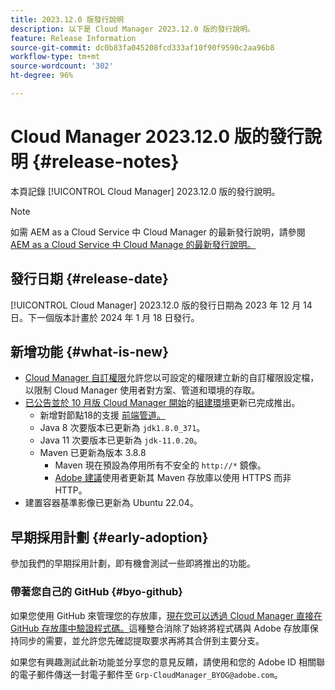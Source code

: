 ```yaml
---
title: 2023.12.0 版發行說明
description: 以下是 Cloud Manager 2023.12.0 版的發行說明。
feature: Release Information
source-git-commit: dc0b83fa045208fcd333af10f90f9590c2aa96b8
workflow-type: tm+mt
source-wordcount: '302'
ht-degree: 96%

---
```



# Cloud Manager 2023.12.0 版的發行說明 {#release-notes}

本頁記錄 [!UICONTROL Cloud Manager] 2023.12.0 版的發行說明。

>[!NOTE]
>
>如需 AEM as a Cloud Service 中 Cloud Manager 的最新發行說明，請參閱 [AEM as a Cloud Service 中 Cloud Manage 的最新發行說明。](https://experienceleague.adobe.com/docs/experience-manager-cloud-service/content/implementing/using-cloud-manager/release-notes-cloud-manager/release-notes-cm-current.html)

## 發行日期 {#release-date}

[!UICONTROL Cloud Manager] 2023.12.0 版的發行日期為 2023 年 12 月 14 日。下一個版本計畫於 2024 年 1 月 18 日發行。

## 新增功能 {#what-is-new}

* [Cloud Manager 自訂權限](/help/using/custom-permissions.md)允許您以可設定的權限建立新的自訂權限設定檔，以限制 Cloud Manager 使用者對方案、管道和環境的存取。
* [已公告並於 10 月版 Cloud Manager 開始](/help/release-notes/2023/2023-10-0.md)的[組建環境](/help/getting-started/build-environment.md)更新已完成推出。
   * 新增對節點18的支援 [前端管道。](/help/overview/ci-cd-pipelines.md)
   * Java 8 次要版本已更新為 `jdk1.8.0_371`。
   * Java 11 次要版本已更新為 `jdk-11.0.20`。
   * Maven 已更新為版本 3.8.8
      * Maven 現在預設為停用所有不安全的 `http://*` 鏡像。
      * [Adobe 建議](/help/getting-started/build-environment.md#https-maven)使用者更新其 Maven 存放庫以使用 HTTPS 而非 HTTP。
* 建置容器基準影像已更新為 Ubuntu 22.04。

## 早期採用計劃 {#early-adoption}

參加我們的早期採用計劃，即有機會測試一些即將推出的功能。

### 帶著您自己的 GitHub {#byo-github}

如果您使用 GitHub 來管理您的存放庫，[現在您可以透過 Cloud Manager 直接在 GitHub 存放庫中驗證程式碼。](/help/managing-code/byo-github.md)這種整合消除了始終將程式碼與 Adobe 存放庫保持同步的需要，並允許您先確認提取要求再將其合併到主要分支。

如果您有興趣測試此新功能並分享您的意見反饋，請使用和您的 Adobe ID 相關聯的電子郵件傳送一封電子郵件至 `Grp-CloudManager_BYOG@adobe.com`。
